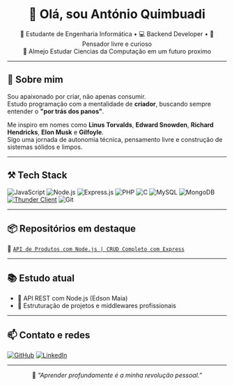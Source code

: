 <h1 align="center">👋 Olá, sou António Quimbuadi</h1>

<p align="center">
🎯 Estudante de Engenharia Informática • 💻 Backend Developer • 🧠 Pensador livre e curioso
<br>
🚀 Almejo Estudar Ciencias da Computação em um futuro proximo
</p>

---

## 🧠 Sobre mim

Sou apaixonado por criar, não apenas consumir.  
Estudo programação com a mentalidade de **criador**, buscando sempre entender o **"por trás dos panos"**.

Me inspiro em nomes como **Linus Torvalds**, **Edward Snowden**, **Richard Hendricks**, **Elon Musk** e **Gilfoyle**.  
Sigo uma jornada de autonomia técnica, pensamento livre e construção de sistemas sólidos e limpos.

---

## ⚒️ Tech Stack

![JavaScript](https://img.shields.io/badge/JavaScript-F7DF1E?style=for-the-badge&logo=javascript&logoColor=black)
![Node.js](https://img.shields.io/badge/Node.js-339933?style=for-the-badge&logo=nodedotjs&logoColor=white)
![Express.js](https://img.shields.io/badge/Express-000000?style=for-the-badge&logo=express&logoColor=white)
![PHP](https://img.shields.io/badge/PHP-777BB4?style=for-the-badge&logo=php&logoColor=white)
![C](https://img.shields.io/badge/C-00599C?style=for-the-badge&logo=c&logoColor=white)
![MySQL](https://img.shields.io/badge/MySQL-00758F?style=for-the-badge&logo=mysql&logoColor=white)
![MongoDB](https://img.shields.io/badge/MongoDB-4EA94B?style=for-the-badge&logo=mongodb&logoColor=white)
[![Thunder Client](https://img.shields.io/badge/Testado_com-Thunder_Client-0095D5?style=for-the-badge&logo=thunderclient&logoColor=white)](https://www.thunderclient.com/)
![Git](https://img.shields.io/badge/Git-F05032?style=for-the-badge&logo=git&logoColor=white)

---

## 📦 Repositórios em destaque

🔧 [`API de Produtos com Node.js | CRUD Completo com Express`](https://github.com/teu-usuario/api-produtos)  

---

## 📚 Estudo atual

- 🧬 API REST com Node.js (Edson Maia)
- 🧱 Estruturação de projetos e middlewares profissionais

---

## 📫 Contato e redes

[![GitHub](https://img.shields.io/badge/GitHub-100000?style=for-the-badge&logo=github&logoColor=white)](https://github.com/Quimbuadi)
[![LinkedIn](https://img.shields.io/badge/LinkedIn-0077B5?style=for-the-badge&logo=linkedin&logoColor=white)](https://www.linkedin.com/in/ant%C3%B3nio-quimbuadi-gon%C3%A7alves-333a73358/)

---

<p align="center">
🧠 <em>“Aprender profundamente é a minha revolução pessoal.”</em>
</p>
